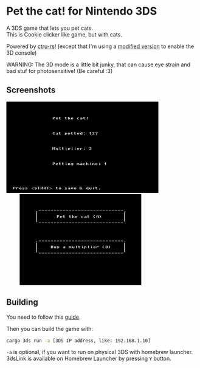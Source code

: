 # Pet the cat! for Nintendo 3DS

A 3DS game that lets you pet cats.  
This is Cookie clicker like game, but with cats.  

Powered by [ctru-rs](https://github.com/rust3ds/ctru-rs)! (except that I'm using a [modified version](https://github.com/Tom60-rust3ds/ctru-rs) to enable the 3D console)

WARNING: The 3D mode is a little bit junky, that can cause eye strain and bad stuf for photosensitive! (Be careful :3)

## Screenshots

![Top screenshots](docs/screenshots/Top-v0.2.0.bmp)  
&emsp;&emsp;&ensp;![Bottom screenshots](docs/screenshots/Bottom-v0.2.0.bmp)

## Building

You need to follow this [guide](https://github.com/rust3ds/ctru-rs/blob/master/ctru-rs/README.md).

Then you can build the game with:
```cmd
cargo 3ds run -a [3DS IP address, like: 192.168.1.10]
```
`-a` is optional, if you want to run on physical 3DS with homebrew launcher.
3dsLink is available on Homebrew Launcher by pressing `Y` button.
